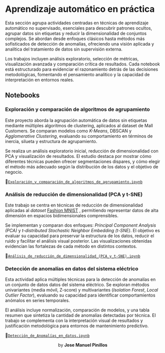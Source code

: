 # Aprendizaje automático en práctica
Esta sección agrupa actividades centradas en técnicas de aprendizaje automático no supervisado, esenciales para descubrir patrones ocultos, agrupar datos sin etiquetas y reducir la dimensionalidad de conjuntos complejos. Se abordan desde enfoques clásicos hasta métodos más sofisticados de detección de anomalías, ofreciendo una visión aplicada y analítica del tratamiento de datos sin supervisión externa.

Los trabajos incluyen análisis exploratorio, selección de métricas, visualización avanzada y comparación crítica de resultados. Cada notebook está estructurado para evidenciar el razonamiento detrás de las decisiones metodológicas, fomentando el pensamiento analítico y la capacidad de interpretación en entornos reales.



## Notebooks

### Exploración y comparación de algoritmos de agrupamiento

Este proyecto aborda la agrupación automática de datos sin etiquetas mediante múltiples algoritmos de clustering, aplicados al dataset de Mall Customers. Se comparan modelos como *K-Means*, DBSCAN y *Agglomerative Clustering*, evaluando su comportamiento en términos de inercia, silueta y estructura de agrupamiento.

Se realiza un análisis exploratorio inicial, reducción de dimensionalidad con PCA y visualización de resultados. El estudio destaca por mostrar cómo diferentes técnicas pueden ofrecer segmentaciones dispares, y cómo elegir el método más adecuado según la distribución de los datos y el objetivo de negocio.

🔗[`Exploración_y_comparación_de_algoritmos_de_agrupamiento.ipynb`](1-Exploración_y_comparación_de_algoritmos_de_agrupamiento.ipynb/Exploración_y_comparación_de_algoritmos_de_agrupamiento.ipynb)



### Análisis de reducción de dimensionalidad (PCA y t-SNE)

Este trabajo se centra en técnicas de reducción de dimensionalidad aplicadas al *dataset* <u>Fashion MNIST</u> , permitiendo representar datos de alta dimensión en espacios bidimensionales comprensibles.

Se implementan y comparan dos enfoques: *Principal Component Analysis (PCA)* y *t-distributed Stochastic Neighbor Embedding (t-SNE)*. El objetivo es evaluar su capacidad para preservar la estructura de los datos, reducir el ruido y facilitar el análisis visual posterior. Las visualizaciones obtenidas evidencian las fortalezas de cada método en distintos contextos.

🔗[`Análisis_de_reducción_de_dimensionalidad_(PCA_y_t-SNE).ipynb`](3-Análisis_de_reducción_de_dimensionalidad_(PCA_y_t-SNE)/Análisis_de_reducción_de_dimensionalidad_(PCA_y_t-SNE).ipynb)



### Detección de anomalías en datos del sistema eléctrico

Esta actividad aplica múltiples técnicas para la detección de anomalías en un conjunto de datos datos del sistema eléctrico. Se exploran métodos univariantes (media móvil, Z-score) y multivariantes (*Isolation Forest*, *Local Outlier Factor*), evaluando su capacidad para identificar comportamientos anómalos en series temporales.

El análisis incluye normalización, comparación de modelos, y una tabla resumen que sintetiza la cantidad de anomalías detectadas por técnica. El trabajo se complementa con la interpretación visual de resultados y justificación metodológica para entornos de mantenimiento predictivo.

🔗[`Detección_de_Anomalías_en_datos.ipynb`](3-Detección_de_Anomalías_en_datos/Detección_de_Anomalías_en_datos.ipynb)



<center>by <strong>Jose Manuel Pinillos</strong></center>

